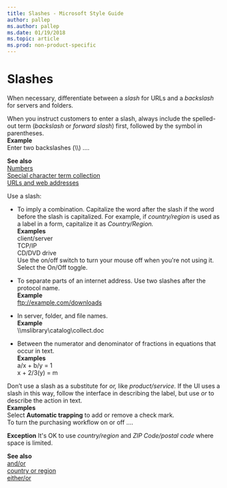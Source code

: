 ```yaml
---
title: Slashes - Microsoft Style Guide
author: pallep
ms.author: pallep
ms.date: 01/19/2018
ms.topic: article
ms.prod: non-product-specific
---
```


# Slashes

When necessary, differentiate between a *slash* for URLs and a *backslash* for servers and folders.

When you instruct customers to enter a slash, always include the spelled-out term (*backslash* or *forward slash*) first, followed by the symbol in parentheses.<br />**Example** <br />Enter two backslashes (\\\\) ....

**See also**<br />[Numbers](/style-guide/numbers)<br />[Special character term collection](/style-guide/a-z-word-list-term-collections/term-collections/special-characters)<br />[URLs and web addresses](/style-guide/urls-web-addresses)

Use a slash:

  - To imply a combination. Capitalize the word after the slash if the word before the slash is capitalized. For example, if *country/region* is used as a label in a form, capitalize it as *Country/Region.*<br />**Examples**<br />client/server<br />TCP/IP<br />CD/DVD drive<br />Use the on/off switch to turn your mouse off when you're not using it.<br />Select the On/Off toggle.

  - To separate parts of an internet address. Use two slashes after the protocol name. <br />**Example** <br />ftp://example.com/downloads

  - In server, folder, and file names.<br />**Example** <br />\\\\mslibrary\\catalog\\collect.doc

  - Between the numerator and denominator of fractions in equations that occur in text.<br />**Examples**<br />a/x + b/y = 1<br />x + 2/3(y) = m

Don’t use a slash as a substitute for *or,* like *product/service.* If the UI uses a slash in this way, follow the interface in describing the label, but use *or* to describe the action in text.  
**Examples**<br />Select **Automatic trapping** to add or remove a check mark.<br />To turn the purchasing workflow on or off ....

**Exception** It's OK to use *country/region* and *ZIP Code/postal code* where space is limited.

**See also**<br />[and/or](/style-guide/a-z-word-list-term-collections/a/and-or)<br />[country or region](/style-guide/a-z-word-list-term-collections/c/country-or-region)<br />[either/or](/style-guide/a-z-word-list-term-collections/e/either-or)
